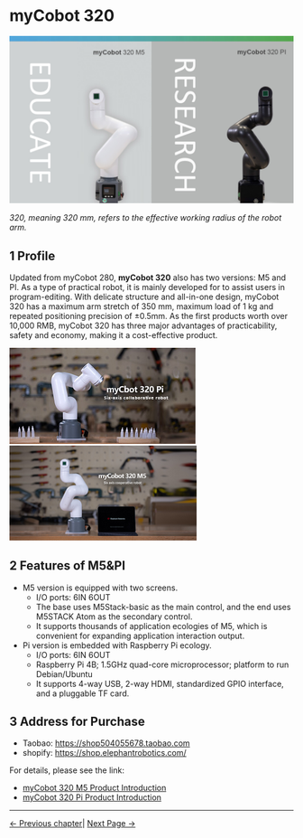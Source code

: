 # myCobot 320

![320](../resources/8-FilesDownload/2-serialproduct/320.png)

*320, meaning 320 mm, refers to the effective working radius of the robot arm.*


## 1 Profile

Updated from myCobot 280, **myCobot 320** also has two versions: M5 and PI. As a type of practical robot, it is mainly developed for to assist users in program-editing. With delicate structure and all-in-one design, myCobot 320 has a maximum arm stretch of 350 mm, maximum load of 1 kg and repeated positioning precision of ±0.5mm. As the first products worth over 10,000 RMB, myCobot 320 has three major advantages of practicability, safety and economy, making it a cost-effective product.

<img src="../resources/8-FilesDownload/2-serialproduct/banner_1.png" alt="pi" />

<img src="../resources/8-FilesDownload/2-serialproduct/1_1.jpg" alt="pi" style="zoom:97.5%;" />




## 2 Features of M5&PI

-   M5 version is equipped with two screens.
    -   I/O ports: 6IN 6OUT 
    -   The base uses M5Stack-basic as the main control, and the end
        uses M5STACK Atom as the secondary control.
    -   It supports thousands of application ecologies of M5, which is
        convenient for expanding application interaction output.
-   Pi version is embedded with Raspberry Pi ecology.
    -   I/O ports: 6IN 6OUT 
    -   Raspberry Pi 4B; 1.5GHz quad-core microprocessor; platform to run Debian/Ubuntu
    -   It supports 4-way USB, 2-way HDMI, standardized GPIO interface, and
        a pluggable TF card.



## 3  Address for Purchase

-   Taobao: https://shop504055678.taobao.com
-   shopify: https://shop.elephantrobotics.com/

For details, please see the link: 
 - [myCobot 320 M5 Product Introduction](../2-ProductFeature/2.1_320_M5_product/README.md)
 - [myCobot 320 Pi Product Introduction](../2-ProductFeature/2.2_320_PI_product/README.md)

 ---

 [← Previous chapter](../1-ProductIntroduction/README.md)| [Next Page →](../2-ProductFeature/2.1_320_M5_product/README.md)
